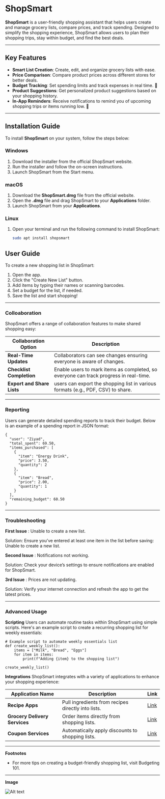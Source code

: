 # ShopSmart 

**ShopSmart** is a user-friendly shopping assistant that helps users create and manage grocery lists, compare prices, and track spending. Designed to simplify the shopping experience, ShopSmart allows users to plan their shopping trips, stay within budget, and find the best deals.

---

## Key Features

- **Smart List Creation**: Create, edit, and organize grocery lists with ease.
- **Price Comparison**: Compare product prices across different stores for better deals.
- **Budget Tracking**: Set spending limits and track expenses in real time. 💸
- **Product Suggestions**: Get personalized product suggestions based on your shopping history.
- **In-App Reminders**: Receive notifications to remind you of upcoming shopping trips or items running low. 🔔

---

## Installation Guide

To install **ShopSmart** on your system, follow the steps below:

### Windows
1. Download the installer from the official ShopSmart website.
2. Run the installer and follow the on-screen instructions.
3. Launch ShopSmart from the Start menu.

### macOS
1. Download the **ShopSmart.dmg** file from the official website.
2. Open the **.dmg** file and drag ShopSmart to your **Applications** folder.
3. Launch ShopSmart from your **Applications**.

### Linux
1. Open your terminal and run the following command to install ShopSmart:
   ```bash
   sudo apt install shopsmart
   
## User Guide
To create a new shopping list in ShopSmart:

1. Open the app.
2. Click the "Create New List" button.
3. Add items by typing their names or scanning barcodes.
4. Set a budget for the list, if needed.
5. Save the list and start shopping!
---
### Colloaboration 
ShopSmart offers a range of collaboration features to make shared shopping easy:

| Collaboration Option     | Description                                                                         |
|--------------------------|-------------------------------------------------------------------------------------|
| **Real-Time Updates**    | Collaborators can see changes ensuring everyone is aware of changes.                |
| **Checklist Completion** |Enable users to mark items as completed, so everyone can track progress in real-time.|
|**Export and Share Lists**| users can export the shopping list in various formats (e.g., PDF, CSV) to share.    | 

---
### Reporting
Users can generate detailed spending reports to track their budget. Below is an example of a spending report in JSON format:
```
{
  "user": "Ziyad",
  "total_spent": 69.50,
  "items_purchased": [
    {
      "item": "Energy Drink",
      "price": 3.50,
      "quantity": 2
    },
    {
      "item": "Bread",
      "price": 2.00,
      "quantity": 1
    }
  ],
  "remaining_budget": 60.50
}
```
---
### Troubleshooting
**First Issue** : Unable to create a new list.

Solution: Ensure you’ve entered at least one item in the list before saving: Unable to create a new list.

**Second Issue** : Notifications not working.

Solution: Check your device’s settings to ensure notifications are enabled for ShopSmart.

**3rd Issue** : Prices are not updating.

Solution: Verify your internet connection and refresh the app to get the latest prices.

---
### Advanced Usage
**Scripting**
Users can automate routine tasks within ShopSmart using simple scripts. Here's an example script to create a recurring shopping list for weekly essentials:
```
# Example script to automate weekly essentials list
def create_weekly_list():
    items = ["Milk", "Bread", "Eggs"]
    for item in items:
        print(f"Adding {item} to the shopping list")

create_weekly_list()
```
**Integrations**
ShopSmart integrates with a variety of applications to enhance your shopping experience:

| Application Name               | Description                        | Link                                                        |
|--------------------------------|------------------------------------|-------------------------------------------------------------|
| **Recipe Apps**                | Pull ingredients from recipes directly into lists.      | [Link](https://www.allrecipes.com/)    |
| **Grocery Delivery Services**  |Order items directly from shopping lists.                | [Link](https://www.amazon.com/fresh)   |
| **Coupon Services**            |Automatically apply discounts to shopping lists.         | [Link](https://www.joinhoney.com)      |

---
**Footnotes**
- For more tips on creating a budget-friendly shopping list, visit Budgeting 101.


---
**Image**

![Alt text](https://img.freepik.com/free-vector/online-grocery-store-app-template_23-2150208515.jpg)










